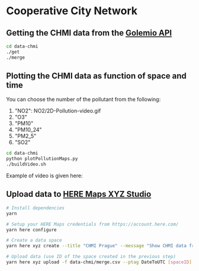 # Cooperative City Network

## Getting the CHMI data from the [Golemio API](https://golemio.docs.apiary.io/#reference/0/meteostanice-chmi/airquality-report-from-to-v2)

```sh
cd data-chmi
./get
./merge
```

## Plotting the CHMI data as function of space and time

You can choose the number of the pollutant from the following:

  1. "NO2": NO2/2D-Pollution-video.gif
  2. "O3" 
  3. "PM10"
  4. "PM10_24"
  5. "PM2_5"
  6. "SO2"

```sh
cd data-chmi
python plotPollutionMaps.py
./buildVideo.sh
```

Example of video is given here: 

## Upload data to [HERE Maps XYZ Studio](https://xyz.here.com/studio/)

```sh
# Install dependencies
yarn

# Setup your HERE Maps credentials from https://account.here.com/
yarn here configure

# Create a data space
yarn here xyz create --title "CHMI Prague" --message "Show CHMI data from Golemio API"

# Upload data (use ID of the space created in the previous step)
yarn here xyz upload -f data-chmi/merge.csv --ptag DateToUTC [spaceID]

```
